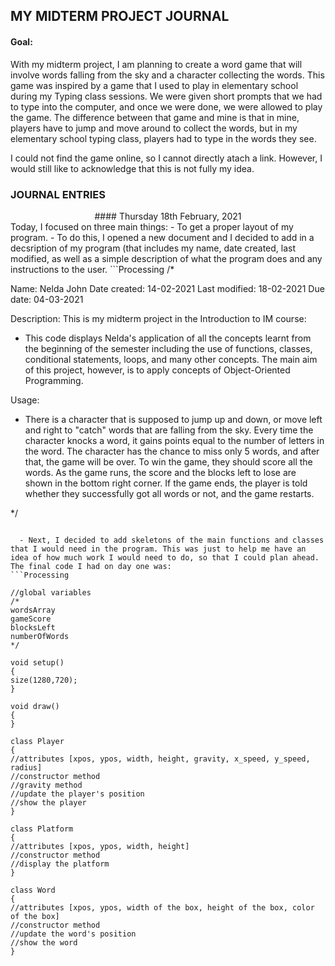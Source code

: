 ## MY MIDTERM PROJECT JOURNAL

#### Goal:
With my midterm project, I am planning to create a word game that will involve words falling from the sky and a character collecting the words. This game was inspired by a game that I used to play in elementary school during my Typing class sessions. We were given short prompts that we had to type into the computer, and once we were done, we were allowed to play the game. The difference between that game and mine is that in mine, players have to jump and move around to collect the words, but in my elementary school typing class, players had to type in the words they see. 

I could not find the game online, so I cannot directly atach a link. However, I would still like to acknowledge that this is not fully my idea. 

### JOURNAL ENTRIES

<div align = "center">
#### Thursday 18th February, 2021
  </div>
Today, I focused on three main things:
- To get a proper layout of my program. 
  - To do this, I opened a new document and I decided to add in a decsription of my program (that includes my name, date created, last modified, as well as a simple description of what the program does and any instructions to the user. 
```Processing
/*

Name: Nelda John
Date created: 14-02-2021
Last modified: 18-02-2021
Due date: 04-03-2021
 
Description:
 This is my midterm project in the Introduction to IM course:
 - This code displays Nelda's application of all the concepts learnt from the beginning of the semester including the use of functions, classes, conditional statements,
 loops, and many other concepts. The main aim of this project, however, is to apply concepts of Object-Oriented Programming.
 
Usage:
 - There is a character that is supposed to jump up and down, or move left and right to "catch" words that are falling from the sky. Every time the character knocks a word, it gains 
 points equal to the number of letters in the word. The character has the chance to miss only 5 words, and after that, the game will be over. To win the game, they should score all the words.
 As the game runs, the score and the blocks left to lose are shown in the bottom right corner. If the game ends, the player is told whether they successfully got all words or not, and the game
 restarts.
 
 */
```

  - Next, I decided to add skeletons of the main functions and classes that I would need in the program. This was just to help me have an idea of how much work I would need to do, so that I could plan ahead. The final code I had on day one was:
```Processing

//global variables
/*
wordsArray 
gameScore
blocksLeft
numberOfWords
*/

void setup()
{
size(1280,720);
}

void draw()
{
}

class Player
{
//attributes [xpos, ypos, width, height, gravity, x_speed, y_speed, radius]
//constructor method
//gravity method
//update the player's position
//show the player
}

class Platform
{
//attributes [xpos, ypos, width, height]
//constructor method
//display the platform
}

class Word
{
//attributes [xpos, ypos, width of the box, height of the box, color of the box]
//constructor method
//update the word's position
//show the word
}

```

